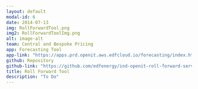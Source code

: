 ```yaml
---
layout: default
modal-id: 6
date: 2014-07-13
img: RollForwardTool.png
img2: RollForwardToolImg.png
alt: image-alt
team: Central and Bespoke Pricing
app: Forecasting Tool
app-link: "https://apps.prd.openit.aws.edfcloud.io/forecasting/index.html?tool=roll-forward"
github: Repository
github-link: "https://github.com/edfenergy/ind-openit-roll-forward-service"
title: Roll Forward Tool
description: "To Do"
---
```

